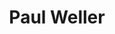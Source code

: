 ---
title: "Paul Weller"
summary: "British rock singer, songwriter, and guitarist. Born: 25 May 1958 in Sheerwater , Surrey, England, UK. English singer, songwriter, and previous leader of two bands: and . In England, he is recognised as something of a national institution yet, because much of his songwriting is rooted in English culture, he has remained essentially a national rather than an international star. He was a central figure in the Mod revival. As the leader of he fronted the most popular British band of the punk era, influencing legions of English rockers that ranged from his mod-revival contemporaries to in the 1980s and in the 1990s. During the final days of The Jam he developed a fascination with and soul music, which led him to form the sophisti-pop group in 1983. As The Style Council’s career progressed, Weller’s interest in soul moved towards an infatuation with jazz-pop and house music, which led to the gradual erosion of his audience and the eventual split of The Style Council in 1990. Weller launched his solo career in 1992 and by the mid 1990s, he had released three successful albums which were both critically acclaimed and massively popular in England. Then contemporary bands like were citing him as an influence. Just as importantly, many observers, while occasionally criticizing the trad-rock nature of his music, acknowledged that Weller was one of the few rock veterans that had managed to stay vital within the second decade of his career. Son of . He married in 1987; divorced in 1998. Father of . He became involved with until 2008. He married in September 2010."
image: "paul-weller.jpg"
---